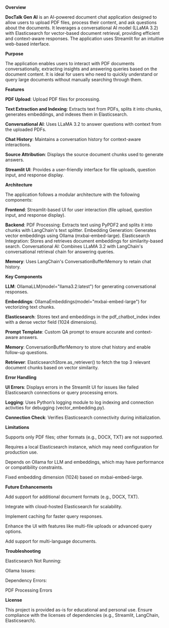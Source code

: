 **Overview**

**DocTalk Gen AI**
is an AI-powered document chat application designed to allow users to upload PDF files, process their content, and ask questions about the documents. It leverages a conversational AI model (LLaMA 3.2) with Elasticsearch for vector-based document retrieval, providing efficient and context-aware responses. The application uses Streamlit for an intuitive web-based interface.

 **Purpose**

The application enables users to interact with PDF documents conversationally, extracting insights and answering queries based on the document content. It is ideal for users who need to quickly understand or query large documents without manually searching through them.

**Features**

**PDF Upload**: Upload PDF files for processing.

**Text Extraction and Indexing**: Extracts text from PDFs, splits it into chunks, generates embeddings, and indexes them in Elasticsearch.

**Conversational AI**: Uses LLaMA 3.2 to answer questions with context from the uploaded PDFs.

**Chat History**: Maintains a conversation history for context-aware interactions.

**Source Attribution**: Displays the source document chunks used to generate answers.

**Streamlit UI**: Provides a user-friendly interface for file uploads, question input, and response display.

**Architecture**

The application follows a modular architecture with the following components:

**Frontend**: Streamlit-based UI for user interaction (file upload, question input, and response display).

**Backend**: PDF Processing: Extracts text using PyPDF2 and splits it into chunks with LangChain's text splitter. Embedding Generation: Generates vector embeddings using Ollama (mxbai-embed-large). Elasticsearch Integration: Stores and retrieves document embeddings for similarity-based search. Conversational AI: Combines LLaMA 3.2 with LangChain's conversational retrieval chain for answering queries.

**Memory**: Uses LangChain's ConversationBufferMemory to retain chat history.




**Key Components**

**LLM**: OllamaLLM(model="llama3.2:latest") for generating conversational responses.

**Embeddings**: OllamaEmbeddings(model="mxbai-embed-large") for vectorizing text chunks.

**Elasticsearch**: Stores text and embeddings in the pdf_chatbot_index index with a dense vector field (1024 dimensions).

**Prompt Template**: Custom QA prompt to ensure accurate and context-aware answers.

**Memory**: ConversationBufferMemory to store chat history and enable follow-up questions.

**Retriever**: ElasticsearchStore.as_retriever() to fetch the top 3 relevant document chunks based on vector similarity.

**Error Handling**

**UI Errors**: Displays errors in the Streamlit UI for issues like failed Elasticsearch connections or query processing errors.

**Logging**: Uses Python’s logging module to log indexing and connection activities for debugging (vector_embedding.py).

**Connection Check**: Verifies Elasticsearch connectivity during initialization.

**Limitations**

Supports only PDF files; other formats (e.g., DOCX, TXT) are not supported.

Requires a local Elasticsearch instance, which may need configuration for production use.

Depends on Ollama for LLM and embeddings, which may have performance or compatibility constraints.

Fixed embedding dimension (1024) based on mxbai-embed-large.

**Future Enhancements**

Add support for additional document formats (e.g., DOCX, TXT).

Integrate with cloud-hosted Elasticsearch for scalability.

Implement caching for faster query responses.

Enhance the UI with features like multi-file uploads or advanced query options.

Add support for multi-language documents.

**Troubleshooting**

Elasticsearch Not Running:

Ollama Issues:

Dependency Errors:

PDF Processing Errors

**License**

This project is provided as-is for educational and personal use. Ensure compliance with the licenses of dependencies (e.g., Streamlit, LangChain, Elasticsearch).

